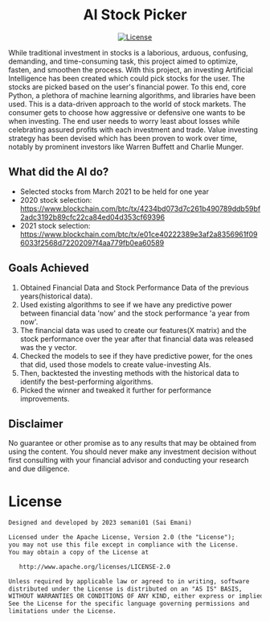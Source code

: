 <h1 align = "center"> AI Stock Picker </h1> 

<p align="center">
  <a href="https://opensource.org/licenses/Apache-2.0"><img alt="License" src="https://img.shields.io/badge/License-Apache%202.0-blue.svg"/></a>
</p>

While traditional investment in stocks is a laborious, arduous, confusing, demanding,
and time-consuming task, this project aimed to optimize, fasten, and smoothen the process.
With this project, an investing Artificial Intelligence has been created which could pick
stocks for the user. The stocks are picked based on the user's financial power.
To this end, core Python, a plethora of machine learning algorithms, and libraries have been used. This is a data-driven approach to the world of stock markets. The consumer gets to
choose how aggressive or defensive one wants to be when investing. The end user
needs to worry least about losses while celebrating assured profits with each investment
and trade. Value investing strategy has been devised which has been proven to work over
time, notably by prominent investors like Warren Buffett and Charlie Munger.


## What did the AI do?
* Selected stocks from March 2021 to be held for one year
* 2020 stock selection: https://www.blockchain.com/btc/tx/4234bd073d7c261b490789ddb59bf2adc3192b89cfc22ca84ed04d353cf69396
* 2021 stock selection: https://www.blockchain.com/btc/tx/e01ce40222389e3af2a8356961f096033f2568d72202097f4aa779fb0ea60589

## Goals Achieved
1. Obtained Financial Data and Stock Performance Data of the previous years(historical data). 
2. Used existing algorithms to see if we have any predictive power between financial data 'now' and the stock performance 'a year from now'.
3. The financial data was used to create our features(X matrix) and the stock performance over the year after that financial data was released was the y vector.
4. Checked the models to see if they have predictive power, for the ones that did, used those models to create value-investing AIs.
5. Then, backtested the investing methods with the historical data to identify the best-performing algorithms.
6. Picked the winner and tweaked it further for performance improvements.

## Disclaimer
No guarantee or other promise as to any results that may be obtained from using the content. You should never make any investment decision without first consulting with your financial advisor and conducting your research and due diligence.

# License
```xml
Designed and developed by 2023 semani01 (Sai Emani)

Licensed under the Apache License, Version 2.0 (the "License");
you may not use this file except in compliance with the License.
You may obtain a copy of the License at

   http://www.apache.org/licenses/LICENSE-2.0

Unless required by applicable law or agreed to in writing, software
distributed under the License is distributed on an "AS IS" BASIS,
WITHOUT WARRANTIES OR CONDITIONS OF ANY KIND, either express or implied.
See the License for the specific language governing permissions and
limitations under the License.
```
